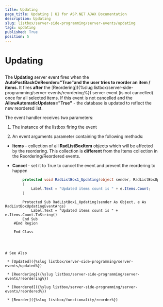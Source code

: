 ```yaml
---
title: Updating
page_title: Updating | UI for ASP.NET AJAX Documentation
description: Updating
slug: listbox/server-side-programming/server-events/updating
tags: updating
published: True
position: 5
---
```


# Updating



## 

The __Updating__ server event fires when the __AutoPostBackOnReorder="True"__and the user tries to reorder an item / items__.__ It fires __after__ the [Reordering]({%slug listbox/server-side-programming/server-events/reordering%}) server event (is not cancelled) once for all selected items. If this event is not cancelled and the __AllowAutomaticUpdates="True"__ - the database is updated to reflect the new reordered list.

The event handler receives two parameters:

1. The instance of the listbox firing the event

2. An event arguments parameter containing the following methods:

* __Items__ - collection of all __RadListBoxItem__ objects which will be affected by the reordering. This collection is __different__ from the Items collection in the Reordering/Reordered events.

* __Cancel__ - set it to True to cancel the event and prevent the reordering to happen



````C#
	    protected void RadListBox1_Updating(object sender, RadListBoxUpdatingEventArgs e)
	    {
	        Label.Text = "Updated items count is " + e.Items.Count;
	    }
````
````VB.NET
	    Protected Sub RadListBox1_Updating(sender As Object, e As RadListBoxUpdatingEventArgs)
	        Label.Text = "Updated items count is " + e.Items.Count.ToString()
	    End Sub
	#End Region
	
	End Class




# See Also

 * [Updated]({%slug listbox/server-side-programming/server-events/updated%})

 * [Reordering]({%slug listbox/server-side-programming/server-events/reordering%})

 * [Reordered]({%slug listbox/server-side-programming/server-events/reordered%})

 * [Reorder]({%slug listbox/functionality/reorder%})
